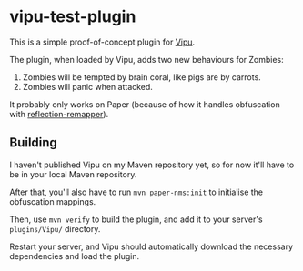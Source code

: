 # vipu-test-plugin

This is a simple proof-of-concept plugin for
[Vipu](https://github.com/bluelhf/Vipu).

The plugin, when loaded by Vipu, adds two new behaviours for Zombies:
1. Zombies will be tempted by brain coral, like pigs are by carrots.
2. Zombies will panic when attacked.

It probably only works on Paper (because of how it handles obfuscation
with [reflection-remapper](https://github.com/jpenilla/reflection-remapper)).

## Building

I haven't published Vipu on my Maven repository yet, so for now it'll have
to be in your local Maven repository.

After that, you'll also have to run
`mvn paper-nms:init` to initialise the obfuscation mappings.

Then, use `mvn verify` to build the plugin, and add it to your server's `plugins/Vipu/` directory.


Restart your server, and Vipu should automatically download the necessary
dependencies and load the plugin.